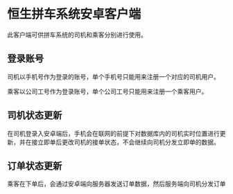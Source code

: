 # 恒生拼车系统安卓客户端
此客户端可供拼车系统的司机和乘客分别进行使用。
## 登录账号
司机以手机号作为登录的账号，单个手机号只能用来注册一个对应的司机用户。

乘客以公司工号作为登录账号，单个公司工号只能用来注册一个乘客用户。

## 司机状态更新
在司机登录入安卓端后，手机会在联网的前提下对数据库内的司机实时位置进行更新，并在接立即单后更改司机的接单状态，不会继续向司机分发立即单的数据。

## 订单状态更新
乘客在下单后，会通过安卓端向服务器发送订单数据，然后服务端向司机分发订单